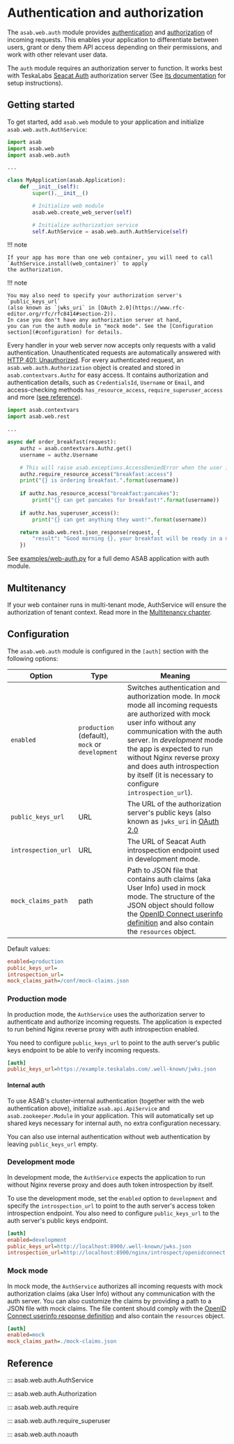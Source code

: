 # Authentication and authorization

The `asab.web.auth` module provides [authentication](https://en.wikipedia.org/wiki/Authentication) and
[authorization](https://en.wikipedia.org/wiki/Authorization) of incoming requests.
This enables your application to differentiate between users,
grant or deny them API access depending on their permissions, and work
with other relevant user data.

The `auth` module requires an authorization server to function.
It works best with TeskaLabs [Seacat Auth](https://github.com/TeskaLabs/seacat-auth)
authorization server 
(See [its documentation](https://docs.teskalabs.com/seacat-auth/getting-started/quick-start) for setup instructions).


## Getting started

To get started, add `asab.web` module to your application and initialize `asab.web.auth.AuthService`:

```python
import asab
import asab.web
import asab.web.auth

...

class MyApplication(asab.Application):
	def __init__(self):
		super().__init__()

		# Initialize web module
		asab.web.create_web_server(self)

		# Initialize authorization service
		self.AuthService = asab.web.auth.AuthService(self)
```

!!! note

	If your app has more than one web container, you will need to call `AuthService.install(web_container)` to apply 
    the authorization.


!!! note

	You may also need to specify your authorization server's `public_keys_url`
	(also known as `jwks_uri` in [OAuth 2.0](https://www.rfc-editor.org/rfc/rfc8414#section-2)).
	In case you don't have any authorization server at hand,
	you can run the auth module in "mock mode". See the [Configuration section](#configuration) for details.


Every handler in your web server now accepts only requests with a valid authentication.
Unauthenticated requests are automatically answered with
[HTTP 401: Unauthorized](https://developer.mozilla.org/en-US/docs/Web/HTTP/Status/401).
For every authenticated request, an `asab.web.auth.Authorization` object is created and stored 
in `asab.contextvars.Authz` for easy access.
It contains authorization and authentication details, such as `CredentialsId`, `Username` or `Email`, and 
access-checking methods `has_resource_access`, `require_superuser_access` and more ([see reference](#asab.web.auth.Authorization)).

```python
import asab.contextvars
import asab.web.rest

...

async def order_breakfast(request):
	authz = asab.contextvars.Authz.get()
	username = authz.Username

	# This will raise asab.exceptions.AccessDeniedError when the user is not authorized for resource `breakfast:access`
	authz.require_resource_access("breakfast:access")
	print("{} is ordering breakfast.".format(username))
    
	if authz.has_resource_access("breakfast:pancakes"):
		print("{} can get pancakes for breakfast!".format(username))
    
	if authz.has_superuser_access():
		print("{} can get anything they want!".format(username))

	return asab.web.rest.json_response(request, {
		"result": "Good morning {}, your breakfast will be ready in a minute!".format(username)
	})
```

See [examples/web-auth.py](https://github.com/TeskaLabs/asab/blob/master/examples/web-auth.py) for a full demo ASAB application with auth module.


## Multitenancy

If your web container runs in multi-tenant mode, AuthService will ensure the authorization of tenant context.
Read more in the [Multitenancy chapter](../multitenancy).


## Configuration

The `asab.web.auth` module is configured in the `[auth]` section with the following options:

| Option              | Type                                            | Meaning                                                                                                                                                                                                                                                                                                                                        |
|---------------------|-------------------------------------------------|------------------------------------------------------------------------------------------------------------------------------------------------------------------------------------------------------------------------------------------------------------------------------------------------------------------------------------------------|
| `enabled`           | `production` (default), `mock` or `development` | Switches authentication and authorization mode. In _mock_ mode all incoming requests are authorized with mock user info without any communication with the auth server. In _development_ mode the app is expected to run without Nginx reverse proxy and does auth introspection by itself (it is necessary to configure `introspection_url`). |
| `public_keys_url`   | URL                                             | The URL of the authorization server's public keys (also known as `jwks_uri` in [OAuth 2.0](https://www.rfc-editor.org/rfc/rfc8414#section-2)                                                                                                                                                                                                   |
| `introspection_url` | URL                                             | The URL of Seacat Auth introspection endpoint used in development mode.                                                                                                                                                                                                                                                                        |
| `mock_claims_path`  | path                                            | Path to JSON file that contains auth claims (aka User Info) used in mock mode. The structure of the JSON object should follow the [OpenID Connect userinfo definition](https://openid.net/specs/openid-connect-core-1_0.html#UserInfoResponse) and also contain the `resources` object.                                                        |

Default values:

```ini
enabled=production
public_keys_url=
introspection_url=
mock_claims_path=/conf/mock-claims.json
```

### Production mode

In production mode, the `AuthService` uses the authorization server to authenticate and authorize incoming requests.
The application is expected to run behind Nginx reverse proxy with auth introspection enabled.

You need to configure `public_keys_url` to point to the auth server's public keys endpoint to be able to verify incoming requests.

```ini
[auth]
public_keys_url=https://example.teskalabs.com/.well-known/jwks.json
```

#### Internal auth

To use ASAB's cluster-internal authentication (together with the web authentication above), 
initialize `asab.api.ApiService` and `asab.zookeeper.Module` in your application.
This will automatically set up shared keys necessary for internal auth, no extra configuration necessary.

You can also use internal authentication without web authentication by leaving `public_keys_url` empty.


### Development mode

In development mode, the `AuthService` expects the application to run without Nginx reverse proxy and 
does auth token introspection by itself.

To use the development mode, set the `enabled` option to `development` and specify 
the `introspection_url` to point to the auth server's access token introspection endpoint.
You also need to configure `public_keys_url` to the auth server's public keys endpoint.

```ini
[auth]
enabled=development
public_keys_url=http://localhost:8900/.well-known/jwks.json
introspection_url=http://localhost:8900/nginx/introspect/openidconnect
```

### Mock mode

In mock mode, the `AuthService` authorizes all incoming requests with mock authorization claims (aka User Info) without 
any communication with the auth server.
You can also customize the claims by providing a path to a JSON file with mock claims.
The file content should comply with the [OpenID Connect userinfo response definition](https://openid.net/specs/openid-connect-core-1_0.html#UserInfoResponse) 
and also contain the `resources` object.

```ini
[auth]
enabled=mock
mock_claims_path=./mock-claims.json
```


## Reference

::: asab.web.auth.AuthService


::: asab.web.auth.Authorization


::: asab.web.auth.require

::: asab.web.auth.require_superuser

::: asab.web.auth.noauth
